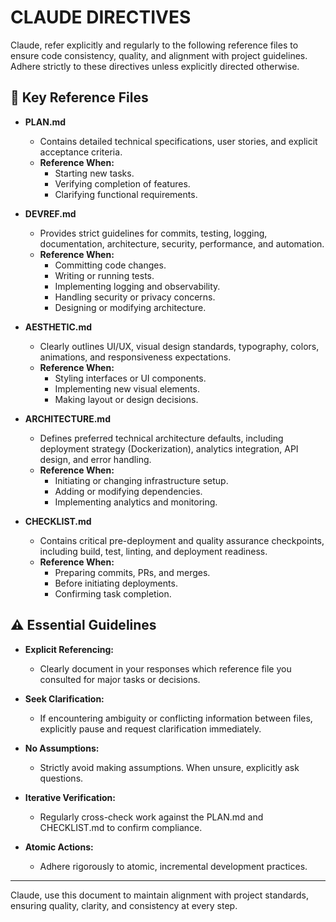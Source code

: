 # CLAUDE DIRECTIVES

Claude, refer explicitly and regularly to the following reference files to ensure code consistency, quality, and alignment with project guidelines. Adhere strictly to these directives unless explicitly directed otherwise.

## 📌 Key Reference Files

- **PLAN.md**
  - Contains detailed technical specifications, user stories, and explicit acceptance criteria.
  - **Reference When:**
    - Starting new tasks.
    - Verifying completion of features.
    - Clarifying functional requirements.

- **DEVREF.md**
  - Provides strict guidelines for commits, testing, logging, documentation, architecture, security, performance, and automation.
  - **Reference When:**
    - Committing code changes.
    - Writing or running tests.
    - Implementing logging and observability.
    - Handling security or privacy concerns.
    - Designing or modifying architecture.

- **AESTHETIC.md**
  - Clearly outlines UI/UX, visual design standards, typography, colors, animations, and responsiveness expectations.
  - **Reference When:**
    - Styling interfaces or UI components.
    - Implementing new visual elements.
    - Making layout or design decisions.

- **ARCHITECTURE.md**
  - Defines preferred technical architecture defaults, including deployment strategy (Dockerization), analytics integration, API design, and error handling.
  - **Reference When:**
    - Initiating or changing infrastructure setup.
    - Adding or modifying dependencies.
    - Implementing analytics and monitoring.

- **CHECKLIST.md**
  - Contains critical pre-deployment and quality assurance checkpoints, including build, test, linting, and deployment readiness.
  - **Reference When:**
    - Preparing commits, PRs, and merges.
    - Before initiating deployments.
    - Confirming task completion.

## ⚠️ Essential Guidelines

- **Explicit Referencing:**
  - Clearly document in your responses which reference file you consulted for major tasks or decisions.

- **Seek Clarification:**
  - If encountering ambiguity or conflicting information between files, explicitly pause and request clarification immediately.

- **No Assumptions:**
  - Strictly avoid making assumptions. When unsure, explicitly ask questions.

- **Iterative Verification:**
  - Regularly cross-check work against the PLAN.md and CHECKLIST.md to confirm compliance.

- **Atomic Actions:**
  - Adhere rigorously to atomic, incremental development practices.

---

Claude, use this document to maintain alignment with project standards, ensuring quality, clarity, and consistency at every step.
